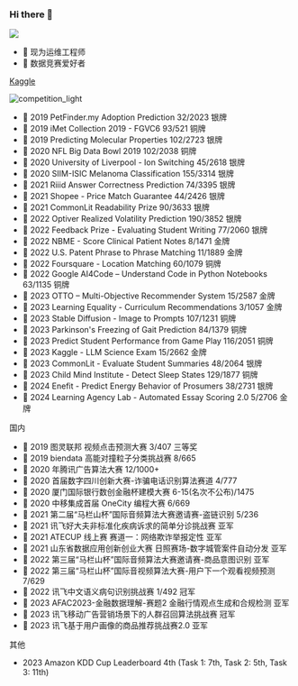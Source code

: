 ### Hi there 👋

<!--
**jackhuntcn/jackhuntcn** is a ✨ _special_ ✨ repository because its `README.md` (this file) appears on your GitHub profile.

Here are some ideas to get you started:

- 🔭 I’m currently working on ...
- 🌱 I’m currently learning ...
- 👯 I’m looking to collaborate on ...
- 🤔 I’m looking for help with ...
- 💬 Ask me about ...
- 📫 How to reach me: ...
- 😄 Pronouns: ...
- ⚡ Fun fact: ...
-->

<img align="top" src="https://github-readme-stats.vercel.app/api?username=jackhuntcn&show_icons=true&theme=cobalt">

- 🔭 现为运维工程师
- 🌱 数据竞赛爱好者

[Kaggle](https://www.kaggle.com/hengzheng)

![competition_light](https://road-to-kaggle-grandmaster.vercel.app/api/badges/hengzheng/competition/light)

- 🥈 2019 PetFinder.my Adoption Prediction 32/2023 银牌
- 🥉 2019 iMet Collection 2019 - FGVC6 93/521 铜牌
- 🥈 2019 Predicting Molecular Properties 102/2723 银牌 
- 🥉 2020 NFL Big Data Bowl 2019 102/2038 铜牌
- 🥈 2020 University of Liverpool - Ion Switching 45/2618 银牌
- 🥈 2020 SIIM-ISIC Melanoma Classification 155/3314 银牌
- 🥈 2021 Riiid Answer Correctness Prediction 74/3395 银牌
- 🥈 2021 Shopee - Price Match Guarantee 44/2426 银牌
- 🥈 2021 CommonLit Readability Prize 90/3633 银牌
- 🥈 2022 Optiver Realized Volatility Prediction 190/3852 银牌
- 🥈 2022 Feedback Prize - Evaluating Student Writing 77/2060 银牌
- 🏅 2022 NBME - Score Clinical Patient Notes 8/1471 金牌
- 🏅 2022 U.S. Patent Phrase to Phrase Matching 11/1889 金牌
- 🥉 2022 Foursquare - Location Matching 60/1079 铜牌
- 🥉 2022 Google AI4Code – Understand Code in Python Notebooks 63/1135 铜牌
- 🏅 2023 OTTO – Multi-Objective Recommender System 15/2587 金牌
- 🏅 2023 Learning Equality - Curriculum Recommendations 3/1057 金牌
- 🥉 2023 Stable Diffusion - Image to Prompts 107/1231 铜牌
- 🥉 2023 Parkinson's Freezing of Gait Prediction 84/1379 铜牌
- 🥉 2023 Predict Student Performance from Game Play 116/2051 铜牌
- 🏅 2023 Kaggle - LLM Science Exam 15/2662 金牌
- 🥈 2023 CommonLit - Evaluate Student Summaries 48/2064 银牌
- 🥉 2023 Child Mind Institute - Detect Sleep States 129/1877 铜牌
- 🥈 2024 Enefit - Predict Energy Behavior of Prosumers 38/2731 银牌
- 🏅 2024 Learning Agency Lab - Automated Essay Scoring 2.0 5/2706 金牌

国内

- 🥉 2019 图灵联邦 视频点击预测大赛 3/407 三等奖
- 🥉 2019 biendata 高能对撞粒子分类挑战赛 8/665
- 🥉 2020 年腾讯广告算法大赛 12/1000+
- 🥉 2020 首届数字四川创新大赛-诈骗电话识别算法赛道 4/777
- 🥉 2020 厦门国际银行数创金融杯建模大赛 6-15(名次不公布)/1475
- 🥉 2020 中移集成首届 OneCity 编程大赛 6/669
- 🥉 2021 第二届“马栏山杯”国际音频算法大赛邀请赛-盗链识别 5/236
- 🥈 2021 讯飞好大夫非标准化疾病诉求的简单分诊挑战赛 亚军
- 🥈 2021 ATECUP 线上赛 赛道一：网络欺诈举报定性 亚军
- 🥈 2021 山东省数据应用创新创业大赛 日照赛场-数字城管案件自动分发 亚军
- 🥈 2022 第三届“马栏山杯”国际音频算法大赛邀请赛-商品意图识别 亚军
- 🥉 2022 第三届“马栏山杯”国际音视频算法大赛-用户下一个观看视频预测 7/629
- 🏅 2022 讯飞中文语义病句识别挑战赛 1/492 冠军
- 🥈 2023 AFAC2023-金融数据理解-赛题2 金融行情观点生成和合规检测 亚军
- 🏅 2023 讯飞移动广告营销场景下的人群召回算法挑战赛 冠军
- 🥈 2023 讯飞基于用户画像的商品推荐挑战赛2.0 亚军

其他

- 2023 Amazon KDD Cup Leaderboard 4th (Task 1: 7th, Task 2: 5th, Task 3: 11th)
 
